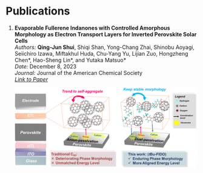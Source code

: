 # Publications

1. **Evaporable Fullerene Indanones with Controlled Amorphous Morphology as Electron Transport Layers for Inverted Perovskite Solar Cells**  
   *Authors:* **Qing-Jun Shui**, Shiqi Shan, Yong-Chang Zhai, Shinobu Aoyagi, Seiichiro Izawa, Miftakhul Huda, Chu-Yang Yu, Lijian Zuo, Hongzheng Chen*, Hao-Sheng Lin*, and Yutaka Matsuo*  
   *Date:* December 8, 2023  
   *Journal:* Journal of the American Chemical Society  
   *[Link to Paper](https://doi.org/10.1021/jacs.3c07192)*

   ![images/FIDO.png](/images/FIDO.png)
